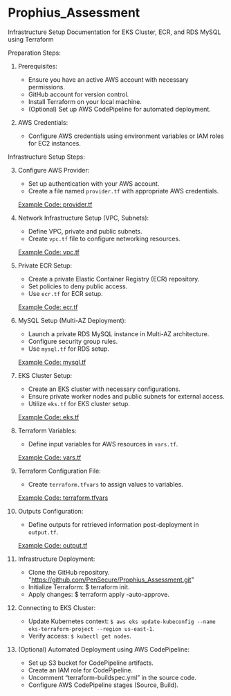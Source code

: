 # Prophius_Assessment

Infrastructure Setup Documentation for EKS Cluster, ECR, and RDS MySQL using Terraform

Preparation Steps:

1. Prerequisites:
   - Ensure you have an active AWS account with necessary permissions.
   - GitHub account for version control.
   - Install Terraform on your local machine.
   - (Optional) Set up AWS CodePipeline for automated deployment.

2. AWS Credentials:
   - Configure AWS credentials using environment variables or IAM roles for EC2 instances.

Infrastructure Setup Steps:

3. Configure AWS Provider:
   - Set up authentication with your AWS account.
   - Create a file named `provider.tf` with appropriate AWS credentials.

   [Example Code: provider.tf](https://github.com/PenSecure/Prophius_Assessment/blob/main/provider.tf)

4. Network Infrastructure Setup (VPC, Subnets):
   - Define VPC, private and public subnets.
   - Create `vpc.tf` file to configure networking resources.

   [Example Code: vpc.tf](https://github.com/PenSecure/Prophius_Assessment/blob/main/vpc.tf)

5. Private ECR Setup:
   - Create a private Elastic Container Registry (ECR) repository.
   - Set policies to deny public access.
   - Use `ecr.tf` for ECR setup.

   [Example Code: ecr.tf](https://github.com/PenSecure/Prophius_Assessment/blob/main/ecr.tf)

6. MySQL Setup (Multi-AZ Deployment):
   - Launch a private RDS MySQL instance in Multi-AZ architecture.
   - Configure security group rules.
   - Use `mysql.tf` for RDS setup.

   [Example Code: mysql.tf](https://github.com/PenSecure/Prophius_Assessment/blob/main/mysql.tf)

7. EKS Cluster Setup:
   - Create an EKS cluster with necessary configurations.
   - Ensure private worker nodes and public subnets for external access.
   - Utilize `eks.tf` for EKS cluster setup.

   [Example Code: eks.tf](https://github.com/PenSecure/Prophius_Assessment/blob/main/eks.tf)

8. Terraform Variables:
   - Define input variables for AWS resources in `vars.tf`.

   [Example Code: vars.tf](https://github.com/PenSecure/Prophius_Assessment/blob/main/vars.tf)

9. Terraform Configuration File:
   - Create `terraform.tfvars` to assign values to variables.

   [Example Code: terraform.tfvars](https://github.com/PenSecure/Prophius_Assessment/blob/main/terraform.tfvars)

10. Outputs Configuration:
    - Define outputs for retrieved information post-deployment in `output.tf`.

    [Example Code: output.tf](https://github.com/PenSecure/Prophius_Assessment/blob/main/output.tf)

11. Infrastructure Deployment:
    - Clone the GitHub repository. "https://github.com/PenSecure/Prophius_Assessment.git"
    - Initialize Terraform: $ terraform init.
    - Apply changes: $ terraform apply -auto-approve.

12. Connecting to EKS Cluster:
    - Update Kubernetes context: `$ aws eks update-kubeconfig --name eks-terraform-project --region us-east-1`.
    - Verify access: `$ kubectl get nodes`.

13. (Optional) Automated Deployment using AWS CodePipeline:
    - Set up S3 bucket for CodePipeline artifacts.
    - Create an IAM role for CodePipeline.
    - Uncomment “terraform-buildspec.yml” in the source code.
    - Configure AWS CodePipeline stages (Source, Build).

